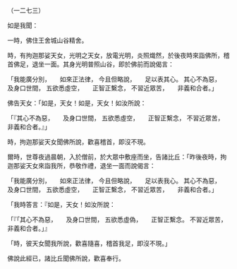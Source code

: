 （一二七三）

如是我聞：

一時，佛住王舍城山谷精舍。

時，有拘迦那娑天女，光明之天女，放電光明，炎照熾然，於後夜時來詣佛所，稽首佛足，退坐一面。其身光明普照山谷，即於佛前而說偈言：

「我能廣分別，　　如來正法律，
今且但略說，　　足以表其心。
其心不為惡，　　及身口世間，
五欲悉虛空，　　正智正繫念，
不習近眾苦，　　非義和合者。」

佛告天女：「如是，天女！如是，天女！如汝所說：

「『其心不為惡，　　及身口世間，
五欲悉虛空，　　正智正繫念，
不習近眾苦，　　非義和合者。』」

時，拘迦那娑天女聞佛所說，歡喜稽首，即沒不現。

爾時，世尊夜過晨朝，入於僧前，於大眾中敷座而坐，告諸比丘：「昨後夜時，拘迦那娑天女來詣我所，恭敬作禮，退坐一面而說偈言：

「我能廣分別，　　如來正法律，
今且但略說，　　足以表我心。
其心不為惡，　　及身口世間，
五欲悉虛空，　　正智正繫念，
不習近眾苦，　　非義和合者。」

「我時答言：『如是，天女！如汝所說：

「『「其心不為惡，　　及身口世間，
五欲悉虛偽，　　正智正繫念。
不習近眾苦，　　非義和合者。」』

「時，彼天女聞我所說，歡喜隨喜，稽首我足，即沒不現。」

佛說此經已，諸比丘聞佛所說，歡喜奉行。




